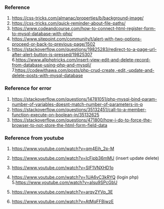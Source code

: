 ### Reference

1. https://css-tricks.com/almanac/properties/b/background-image/
2. https://css-tricks.com/quick-reminder-about-file-paths/
3. https://www.codeandcourse.com/how-to-connect-html-register-form-to-mysql-database-with-php/
4. https://www.sitepoint.com/community/t/alert-with-two-options-proceed-or-back-to-previous-page/1502
5. https://stackoverflow.com/questions/19825283/redirect-to-a-page-url-after-alert-button-is-pressed/19825307
6.https://www.allphptricks.com/insert-view-edit-and-delete-record-from-database-using-php-and-mysqli/
7.https://codewithawa.com/posts/php-crud-create,-edit,-update-and-delete-posts-with-mysql-database



### Reference for error

1. https://stackoverflow.com/questions/14781051/php-mysqi-bind-param-number-of-variables-doesnt-match-number-of-parameters-in-p
2. https://stackoverflow.com/questions/35132451/call-to-a-member-function-execute-on-boolean-in/35132625
3. https://stackoverflow.com/questions/471800/how-i-do-to-force-the-browser-to-not-store-the-html-form-field-data


### Reference from youtube

1. https://www.youtube.com/watch?v=qm4Eih_2p-M

2. https://www.youtube.com/watch?v=IcFipb36mMU (insert update delete)
3. https://www.youtube.com/watch?v=SlF1VNXHD1o
4. https://www.youtube.com/watch?v=1UA6vC3kRYQ (login php)
5.https://www.youtube.com/watch?v=aIsu9SPcGbU 
6. https://www.youtube.com/watch?v=arqv2YVp_3E
7. https://www.youtube.com/watch?v=AtMqFFBiwzE
